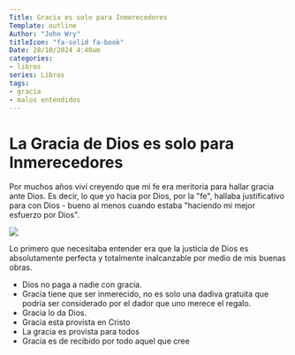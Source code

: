 ```yaml
---
Title: Gracia es solo para Inmerecedores
Template: outline
Author: "John Wry"
titleIcon: "fa-solid fa-book"
Date: 28/10/2024 4:40am
categories:
- libros
series: Libros
tags:
- gracia
- malos entendidos
---
```


# La Gracia de Dios es solo para Inmerecedores 

Por muchos años viví creyendo que mi fe era meritoria para hallar gracia ante Dios. Es decir, lo que yo hacia por Dios, por la "fe", hallaba justificativo para con Dios - bueno al menos cuando estaba "haciendo mi mejor esfuerzo por Dios". 

![](http://johnwry.github.io/img/worker.webp)

Lo primero que necesitaba entender era que la justicia de Dios es absolutamente perfecta y totalmente inalcanzable por medio de mis buenas obras. 

- Dios no paga a nadie con gracia. 
- Gracia tiene que ser inmerecido, no es solo una dadiva gratuita que podria ser considerado por el dador que uno merece el regalo. 
- Gracia lo da Dios. 
- Gracia esta provista en Cristo
- La gracia es provista para todos
- Gracia es de recibido por todo aquel que cree
